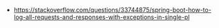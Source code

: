 
* https://stackoverflow.com/questions/33744875/spring-boot-how-to-log-all-requests-and-responses-with-exceptions-in-single-pl

